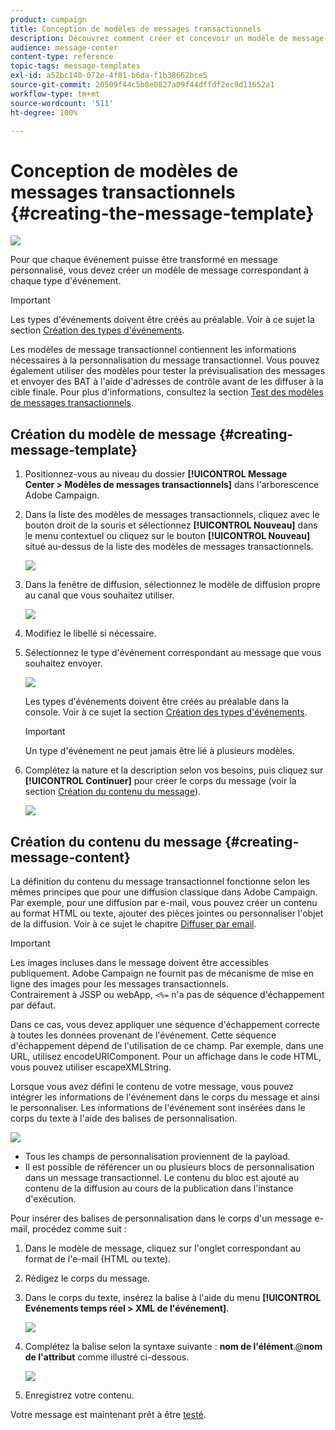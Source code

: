 ```yaml
---
product: campaign
title: Conception de modèles de messages transactionnels
description: Découvrez comment créer et concevoir un modèle de message transactionnel dans Adobe Campaign Classic.
audience: message-center
content-type: reference
topic-tags: message-templates
exl-id: a52bc140-072e-4f81-b6da-f1b38662bce5
source-git-commit: 20509f44c5b8e0827a09f44dffdf2ec9d11652a1
workflow-type: tm+mt
source-wordcount: '511'
ht-degree: 100%

---
```


# Conception de modèles de messages transactionnels {#creating-the-message-template}

![](../../assets/v7-only.svg)

Pour que chaque événement puisse être transformé en message personnalisé, vous devez créer un modèle de message correspondant à chaque type d&#39;événement.

>[!IMPORTANT]
>
>Les types d&#39;événements doivent être créés au préalable. Voir à ce sujet la section [Création des types d&#39;événements](../../message-center/using/creating-event-types.md).

Les modèles de message transactionnel contiennent les informations nécessaires à la personnalisation du message transactionnel. Vous pouvez également utiliser des modèles pour tester la prévisualisation des messages et envoyer des BAT à l&#39;aide d&#39;adresses de contrôle avant de les diffuser à la cible finale. Pour plus d&#39;informations, consultez la section [Test des modèles de messages transactionnels](../../message-center/using/testing-message-templates.md).

## Création du modèle de message {#creating-message-template}

1. Positionnez-vous au niveau du dossier **[!UICONTROL Message Center > Modèles de messages transactionnels]** dans l&#39;arborescence Adobe Campaign.

1. Dans la liste des modèles de messages transactionnels, cliquez avec le bouton droit de la souris et sélectionnez **[!UICONTROL Nouveau]** dans le menu contextuel ou cliquez sur le bouton **[!UICONTROL Nouveau]** situé au-dessus de la liste des modèles de messages transactionnels.

   ![](assets/messagecenter_create_model_001.png)

1. Dans la fenêtre de diffusion, sélectionnez le modèle de diffusion propre au canal que vous souhaitez utiliser.

   ![](assets/messagecenter_create_model_002.png)

1. Modifiez le libellé si nécessaire.

1. Sélectionnez le type d&#39;événement correspondant au message que vous souhaitez envoyer.

   ![](assets/messagecenter_create_model_003.png)

   Les types d&#39;événements doivent être créés au préalable dans la console. Voir à ce sujet la section [Création des types d&#39;événements](../../message-center/using/creating-event-types.md).

   >[!IMPORTANT]
   >
   >Un type d&#39;événement ne peut jamais être lié à plusieurs modèles.

1. Complétez la nature et la description selon vos besoins, puis cliquez sur **[!UICONTROL Continuer]** pour créer le corps du message (voir la section [Création du contenu du message](#creating-message-content)).

   ![](assets/messagecenter_create_model_004.png)

## Création du contenu du message {#creating-message-content}

La définition du contenu du message transactionnel fonctionne selon les mêmes principes que pour une diffusion classique dans Adobe Campaign. Par exemple, pour une diffusion par e-mail, vous pouvez créer un contenu au format HTML ou texte, ajouter des pièces jointes ou personnaliser l&#39;objet de la diffusion. Voir à ce sujet le chapitre [Diffuser par email](../../delivery/using/about-email-channel.md).

>[!IMPORTANT]
>
>Les images incluses dans le message doivent être accessibles publiquement. Adobe Campaign ne fournit pas de mécanisme de mise en ligne des images pour les messages transactionnels.\
>Contrairement à JSSP ou webApp, `<%=` n&#39;a pas de séquence d&#39;échappement par défaut.
>
>Dans ce cas, vous devez appliquer une séquence d&#39;échappement correcte à toutes les données provenant de l&#39;événement. Cette séquence d&#39;échappement dépend de l&#39;utilisation de ce champ. Par exemple, dans une URL, utilisez encodeURIComponent. Pour un affichage dans le code HTML, vous pouvez utiliser escapeXMLString.

Lorsque vous avez défini le contenu de votre message, vous pouvez intégrer les informations de l&#39;événement dans le corps du message et ainsi le personnaliser. Les informations de l&#39;événement sont insérées dans le corps du texte à l&#39;aide des balises de personnalisation.

![](assets/messagecenter_create_content_001.png)

* Tous les champs de personnalisation proviennent de la payload.
* Il est possible de référencer un ou plusieurs blocs de personnalisation dans un message transactionnel. Le contenu du bloc est ajouté au contenu de la diffusion au cours de la publication dans l&#39;instance d&#39;exécution.

Pour insérer des balises de personnalisation dans le corps d&#39;un message e-mail, procédez comme suit :

1. Dans le modèle de message, cliquez sur l&#39;onglet correspondant au format de l&#39;e-mail (HTML ou texte).

1. Rédigez le corps du message.

1. Dans le corps du texte, insérez la balise à l&#39;aide du menu **[!UICONTROL Evénements temps réel > XML de l&#39;événement]**.

   ![](assets/messagecenter_create_custo_002.png)

1. Complétez la balise selon la syntaxe suivante : **nom de l&#39;élément**.@**nom de l&#39;attribut** comme illustré ci-dessous.

   ![](assets/messagecenter_create_custo_003.png)

1. Enregistrez votre contenu.

Votre message est maintenant prêt à être [testé](../../message-center/using/testing-message-templates.md).
